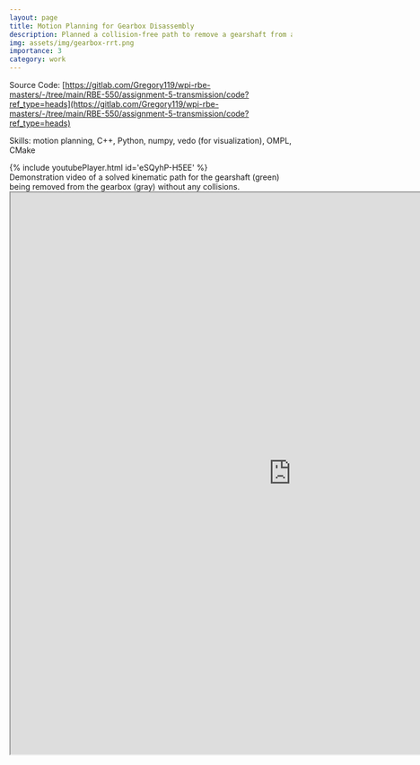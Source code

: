 ```yaml
---
layout: page
title: Motion Planning for Gearbox Disassembly
description: Planned a collision-free path to remove a gearshaft from a gearbox using RRT from OMPL in C++.
img: assets/img/gearbox-rrt.png
importance: 3
category: work
---
```


Source Code: [https://gitlab.com/Gregory119/wpi-rbe-masters/-/tree/main/RBE-550/assignment-5-transmission/code?ref_type=heads](https://gitlab.com/Gregory119/wpi-rbe-masters/-/tree/main/RBE-550/assignment-5-transmission/code?ref_type=heads)

Skills: motion planning, C++, Python, numpy, vedo (for visualization), OMPL, CMake

<div class="row justify-content-sm-center">
{% include youtubePlayer.html id='eSQyhP-H5EE' %}
</div>
<div class="caption">
    Demonstration video of a solved kinematic path for the gearshaft (green) being removed from the gearbox (gray) without any collisions.
</div>


<iframe src="https://drive.google.com/file/d/1I3_9dbPHcsWQp54QjuM4phCOzBahftxV/preview" width="1000" height="1000"></iframe>
